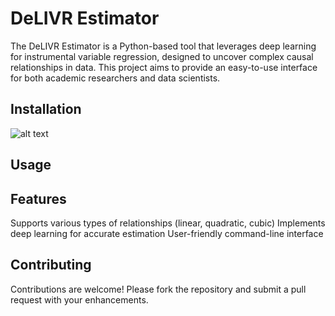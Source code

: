 # DeLIVR Estimator

The DeLIVR Estimator is a Python-based tool that leverages deep learning for instrumental variable regression, designed to uncover complex causal relationships in data. This project aims to provide an easy-to-use interface for both academic researchers and data scientists.
## Installation
![alt text]([https://github.com/X-Xin6/DeLIVR/blob/main/image/usage.png])
## Usage

## Features
Supports various types of relationships (linear, quadratic, cubic)
Implements deep learning for accurate estimation
User-friendly command-line interface

## Contributing
Contributions are welcome! Please fork the repository and submit a pull request with your enhancements.
